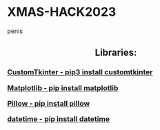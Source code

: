 # XMAS-HACK2023
penis
<h2 align="center">Libraries:</h2>
<h3 align ="left">
<p><a href ="https://github.com/TomSchimansky/CustomTkinter">CustomTkinter - pip3 install customtkinter</a></p>
<p><a href = "https://matplotlib.org/">Matplotlib - pip install matplotlib</a></p>    
<p><a href = "https://pypi.org/project/Pillow/">Pillow - pip install pillow</a></p>     
<p><a href = "https://github.com/python/cpython/blob/3.12/Lib/datetime.py">datetime - pip install datetime</a></p>     
</h3>
    